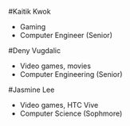 #Kaitik Kwok

* Gaming
* Computer Engineer (Senior)

#Deny Vugdalic

* Video games, movies
* Computer Engineering (Senior)

#Jasmine Lee

* Video games, HTC Vive
* Computer Science (Sophmore)
